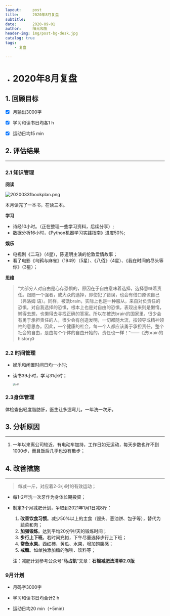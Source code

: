 ```yaml
---
layout:     post
title:      2020年8月复盘
subtitle:   
date:       2020-09-01
author:     阳光和鱼
header-img: img/post-bg-desk.jpg
catalog: true
tags:
    - 复盘

---
```


- # 2020年8月复盘

  

## 1. 回顾目标



- [x] 月输出3000字
- [x] 学习和读书日均各1 h
- [x] 运动日均15 min

  

## 2. 评估结果

-----

### 2.1 知识管理

**阅读**

![20200331bookplan.png](https://i.niupic.com/images/2020/09/03/8CKG.png)

本月读完了一本书，在读三本。

**学习**

  - 诗经10小时。（正在整理一些学习资料，后续分享）;
  - 数据分析16小时，《Python机器学习实践指南》进度50%;

**娱乐**

- 电视剧《二马》（4星），陈道明主演的伦敦爱情故事；
- 看了电影《乌鸦与麻雀》（1949）（5星）、《八佰》（4星）、《我在时间的尽头等你》（3星）；

**思维**

> “大部分人对自由是心存恐惧的，原因在于自由意味着选择，选择意味着责任。跟随一个强者，或大众的选择，即使犯了错误，也会有借口原谅自己（弗洛姆 语）。同样，被洗brain，实际上也是一种服从，来自对负责任的恐惧，对自我选择的恐惧，根本上也是对自由的恐惧，表现出来则是懒惰，懒得去想，也懒得去寻找正确的答案。所以在被洗brain的国家里，很少会有勇于承担责任的人，很少会有创造发明，一切都随大流，按领导或精神领袖的意思办。因此，一个健康的社会，每一个人都应该勇于承担责任，整个社会的自由，是由每个个体的自由开始的，责任也一样！”——《洗brain的history》

### 2.2 时间管理

- 娱乐和闲置时间日均一小时;

- 读书39小时，学习31小时；

  <img src="https://i.niupic.com/images/2020/09/01/8C9W.jpg" alt="sdf" style="zoom:50%;" />


### 2.3身体管理

体检查出轻度脂肪肝，医生让多遛弯儿，一年洗一次牙。

## 3. 分析原因

----

1. 一年以来离公司较近，有电动车加持，工作日如无运动，每天步数也许不到1000步，而且饭后几乎也没有散步；

   


## 4. 改善措施

----

> 每减一斤，对应着2-3小时的有效运动；

   - 每1-2年洗一次牙作为身体长期投资；

   - 制定3个月减肥计划，争取到2021年1月1日减8斤：

     1. **改善饮食习惯**。减少50%以上的主食（馒头、葱油饼、包子等），替代为蔬菜和肉；
     2. **加强锻炼**。达到平均20分钟/天的锻炼时间；
     3. **步行上下班**。若时间充裕，下午尽量选择步行上下班；
     4. **常备水果**。西红柿、黄瓜、水果，增加饱腹感；
     5. **戒糖**。如单独添加糖的咖啡、饮料等；

     注：减肥计划参考公众号“**马占凯**”文章：**石榴减肥法清单2.0版**

### 9月计划

- 月码字3000字

- 学习和读书日均合计2 h

- 运动日均20 min（+5min）
